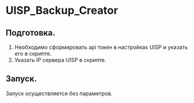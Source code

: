 UISP_Backup_Creator
===================
Подготовка.
-----------

1. Необходимо сформировать api токен в настройках UISP и указать его в скрипте.
2. Указать IP сервера UISP в скрипте.

Запуск.
-------

Запуск осуществляется без параметров.

